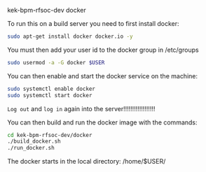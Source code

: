 kek-bpm-rfsoc-dev docker

To run this on a build server you need to first install docker:
```bash
sudo apt-get install docker docker.io -y
```

You must then add your user id to the docker group in /etc/groups
```bash
sudo usermod -a -G docker $USER
```

You can then enable and start the docker service on the machine:
```bash
sudo systemctl enable docker
sudo systemctl start docker
```

`Log out` and `log in` again into the server!!!!!!!!!!!!!!!!!!

You can then build and run the docker image with the commands:

```bash
cd kek-bpm-rfsoc-dev/docker
./build_docker.sh
./run_docker.sh
```

The docker starts in the local directory: /home/$USER/

